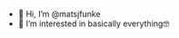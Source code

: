 - 👋 Hi, I’m @matsjfunke
- 👀 I’m interested in basically everything🤓

<!---
matsjfunke/matsjfunke is a ✨ special ✨ repository because its `README.md` (this file) appears on your GitHub profile.
You can click the Preview link to take a look at your changes.
--->
